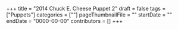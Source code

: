 +++
title = "2014 Chuck E. Cheese Puppet 2"
draft = false
tags = ["Puppets"]
categories = [""]
pageThumbnailFile = ""
startDate = ""
endDate = "0000-00-00"
contributors = []
+++
